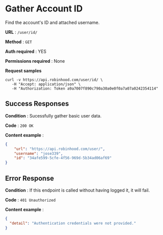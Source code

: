 # Gather Account ID

Find the account's ID and attached username.

**URL** : `/user/id/`

**Method** : `GET`

**Auth required** : YES

**Permissions required** : None

**Request samples**

```
curl -v https://api.robinhood.com/user/id/ \
   -H "Accept: application/json" \
   -H "Authorization: Token a9a7007f890c790a30a0e0f0a7a07a0242354114"
```

## Success Responses

**Condition** : Sucessfully gather basic user data.

**Code** : `200 OK`

**Content example** :

```json
{
	"url": "https://api.robinhood.com/user/",
	"username": "jose339",
	"id": "34afe599-5cfe-4f56-969d-5b34ad06af69"
}
```

## Error Response

**Condition** : If this endpoint is called without having logged it, it will fail.

**Code** : `401 Unauthorized`

**Content example** : 

```json
{
  "detail": "Authentication credentials were not provided."
}
```